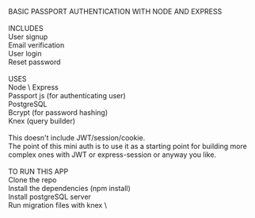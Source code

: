 
BASIC PASSPORT AUTHENTICATION WITH NODE AND EXPRESS \
\
INCLUDES \
    User signup \
    Email verification \
    User login \
    Reset password \
\
USES \
    Node \ 
    Express \
    Passport js (for authenticating user) \
    PostgreSQL \
    Bcrypt (for password hashing) \
    Knex (query builder) \
\
This doesn't include JWT/session/cookie. \
The point of this mini auth is to use it as a starting point for building more complex ones with JWT or  express-session or anyway you like. \
\
TO RUN THIS APP \
    Clone the repo \
    Install the dependencies (npm install) \
    Install postgreSQL server \
    Run migration files with knex \